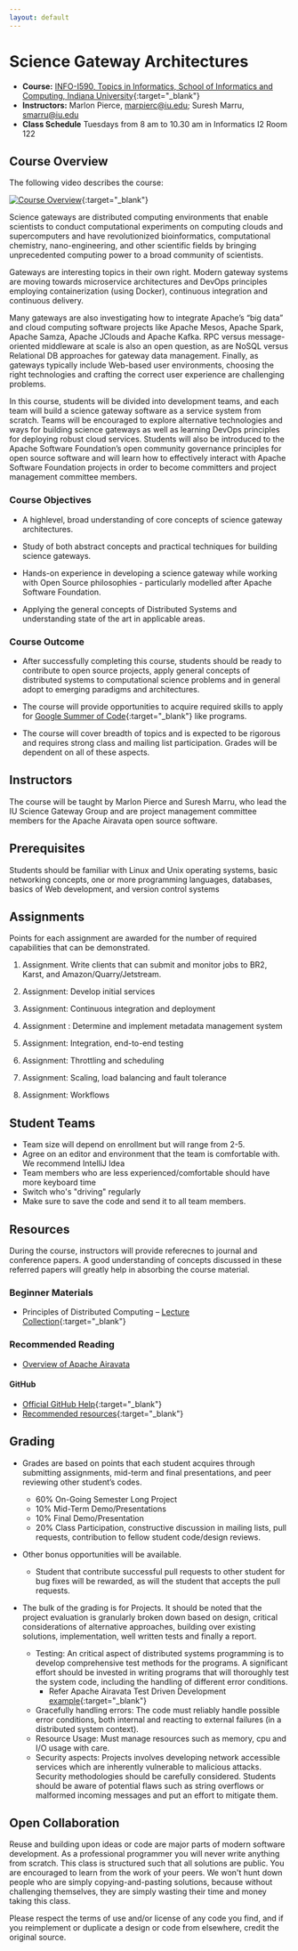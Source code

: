 ```yaml
---
layout: default
---
```


# Science Gateway Architectures

* **Course:** [INFO-I590, Topics in Informatics, School of Informatics and Computing, Indiana University](https://www.soic.indiana.edu/graduate/courses/index.html?number=i590&department=INFO){:target="_blank"}
* **Instructors:** Marlon Pierce, [marpierc@iu.edu](mailto:marpierc@iu.edu); Suresh Marru, [smarru@iu.edu](mailto:smarru@iu.edu)
* **Class Schedule** Tuesdays from 8 am to 10.30 am in Informatics I2 Room 122

## Course Overview

The following video describes the course:

[![Course Overview](http://img.youtube.com/vi/zNM25fw56YE/0.jpg)](https://youtu.be/zNM25fw56YE){:target="_blank"}

Science gateways are distributed computing environments that enable scientists to conduct computational experiments on computing clouds and supercomputers and have revolutionized bioinformatics, computational chemistry, nano-engineering, and other scientific fields by bringing unprecedented computing power to a broad community of scientists.

Gateways are interesting topics in their own right. Modern gateway systems are moving towards microservice architectures and DevOps principles employing containerization (using Docker), continuous integration and continuous delivery. 

 Many gateways are also investigating how to integrate Apache’s “big data” and cloud computing software projects like Apache Mesos, Apache Spark, Apache Samza, Apache JClouds and Apache Kafka. RPC versus message-oriented middleware at scale is also an open question, as are NoSQL versus Relational DB approaches for gateway data management.  Finally, as gateways typically include Web-based user environments, choosing the right technologies and crafting the correct user experience are challenging problems.

In this course, students will be divided into development teams, and each team will build a science gateway software as a service system from scratch. Teams will be encouraged to explore alternative technologies and ways for building science gateways as well as learning DevOps principles for deploying robust cloud services.  Students will also be introduced to the Apache Software Foundation’s open community governance principles for open source software and will learn how to effectively interact with Apache Software Foundation projects in order to become committers and project management committee members.

### Course Objectives

* A highlevel, broad understanding of core concepts of science gateway architectures.

* Study of both abstract concepts and practical techniques for building science gateways.

* Hands-on experience in developing a science gateway while working with Open Source philosophies - particularly modelled after Apache Software Foundation.

* Applying the general concepts of Distributed Systems and understanding state of the art in applicable areas. 

### Course Outcome 

* After successfully completing this course, students should be ready to contribute to open source projects, apply general concepts of distributed systems to computational science problems and in general adopt to emerging paradigms and architectures.

* The course will provide opportunities to acquire required skills to apply for [Google Summer of Code](https://developers.google.com/open-source/gsoc/){:target="_blank"} like programs. 

* The course will cover breadth of topics and is expected to be rigorous and requires strong class and mailing list participation. Grades will be dependent on all of these aspects. 


## Instructors
The course will be taught by Marlon Pierce and Suresh Marru, who lead the IU Science Gateway Group and are project management committee members for the Apache Airavata open source software.

## Prerequisites

Students should be familiar with Linux and Unix operating systems, basic networking concepts, one or more programming languages, databases, basics of Web development, and version control systems


## Assignments

Points for each assignment are awarded for the number of required capabilities that can be demonstrated.

1. Assignment. Write clients that can submit and monitor jobs to BR2, Karst, and Amazon/Quarry/Jetstream.

2. Assignment: Develop initial services

3. Assignment: Continuous integration and deployment

4. Assignment : Determine and implement metadata management system

5. Assignment: Integration, end-to-end testing

6. Assignment: Throttling and scheduling

7. Assignment: Scaling, load balancing and fault tolerance

8. Assignment: Workflows


## Student Teams

* Team size will depend on enrollment but will range from 2-5.
* Agree on an editor and environment that the team is comfortable with. We recommend IntelliJ Idea
* Team members who are less experienced/comfortable should have more keyboard time
* Switch who's "driving" regularly
* Make sure to save the code and send it to all team members.

## Resources

During the course, instructors will provide referecnes to journal and conference papers. A good understanding of concepts discussed in these referred papers will greatly help in absorbing the course material. 

### Beginner Materials

* Principles of Distributed Computing – [Lecture Collection](http://disco.ethz.ch/lectures/podc_allstars/){:target="_blank"}


### Recommended Reading

* [Overview of Apache Airavata](link)


#### GitHub

* [Official GitHub Help](https://help.github.com/){:target="_blank"}
* [Recommended resources](http://hackerhours.org/resources.html#github){:target="_blank"}

## Grading

* Grades are based on points that each student acquires through submitting assignments, mid-term and final presentations, and peer reviewing other student’s codes.
    * 60% On-Going Semester Long Project
    * 10% Mid-Term Demo/Presentations
    * 10% Final Demo/Presentation
    * 20% Class Participation, constructive discussion in mailing lists, pull requests, contribution to fellow student code/design reviews.

* Other bonus opportunities will be available.
    * Student that contribute successful pull requests to other student for bug fixes will be rewarded, as will the student that accepts the pull requests. 

* The bulk of the grading is for Projects. It should be noted that the project evaluation is granularly broken down based on design, critical considerations of alternative approaches, building over existing solutions, implementation, well written tests and finally a report.  
    * Testing: An critical aspect of distributed systems programming is to develop comprehensive test methods for the programs. A significant effort should be invested in writing programs that will thoroughly test the system code, including the handling of different error conditions.
        * Refer Apache Airavata Test Driven Development [example](https://cwiki.apache.org/confluence/display/AIRAVATA/Tests+in+Airavata){:target="_blank"}
    * Gracefully handling errors: The code must reliably handle possible error conditions, both internal and reacting to external failures (in a distributed system context).
    * Resource Usage: Must manage resources such as memory, cpu and I/O usage with care. 
    * Security aspects: Projects involves developing network accessible services which are inherently vulnerable to malicious attacks. Security methodologies should be carefully considered. Students should be aware of potential flaws such as string overflows or malformed incoming messages and put an effort to mitigate them. 
    
## Open Collaboration

Reuse and building upon ideas or code are major parts of modern software development.  As a professional programmer you will never write anything from scratch.  This class is structured such that all solutions are public.  You are encouraged to learn from the work of your peers. We won't hunt down people who are simply copying-and-pasting solutions, because without challenging themselves, they  are simply wasting their time and money taking this class.

Please respect the terms of use and/or license of any code you find, and if you reimplement or duplicate a design or code from elsewhere, credit the original source.